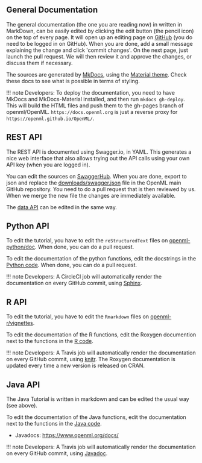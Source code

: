 ## General Documentation
The general documentation (the one you are reading now) in written in MarkDown, can be easily edited by clicking the edit button
(the pencil icon) on the top of every page. It will open up an editing page on [GitHub](https://github.com/) (you do need to be logged in on GitHub). When you are done, add a small message explaining the change and click 'commit changes'. On the next page, just launch the pull request. We will then review it and approve the changes, or discuss them if necessary. 

The sources are generated by [MkDocs](http://www.mkdocs.org/), using the [Material theme](https://squidfunk.github.io/mkdocs-material/).
Check these docs to see what is possible in terms of styling.

!!! note
    Developers: To deploy the documentation, you need to have MkDocs and MkDocs-Material installed, and then run `mkdocs gh-deploy`. This will build the HTML files and push them to the gh-pages branch of openml/OpenML. `https://docs.openml.org` is just a reverse proxy for `https://openml.github.io/OpenML/`.


## REST API
The REST API is documented using Swagger.io, in YAML. This generates a nice web interface that also allows trying out the API calls using your own API key (when you are logged in).

You can edit the sources on [SwaggerHub](https://app.swaggerhub.com/apis/openml/openml/1.0.0). When you are done, export to json and replace the [downloads/swagger.json](https://github.com/openml/OpenML/blob/master/downloads/swagger.json) file in the OpenML main GitHub repository. You need to do a pull request that is then reviewed by us. When we merge the new file the changes are immediately available.

The [data API](https://app.swaggerhub.com/apis/openml/openml_file/1.0.0) can be edited in the same way.

## Python API
To edit the tutorial, you have to edit the `reStructuredText` files on [openml-python/doc](https://github.com/openml/openml-python/tree/master/doc). When done, you can do a pull request.

To edit the documentation of the python functions, edit the docstrings in the [Python code](https://github.com/openml/openml-python/openml). When done, you can do a pull request.

!!! note
    Developers: A CircleCI job will automatically render the documentation on every GitHub commit, using [Sphinx](http://www.sphinx-doc.org/en/stable/). 

## R API
To edit the tutorial, you have to edit the `Rmarkdown` files on [openml-r/vignettes](https://github.com/openml/openml-r/tree/master/vignettes). 

To edit the documentation of the R functions, edit the Roxygen documention next to the functions in the [R code](https://github.com/openml/openml-r/R).

!!! note
    Developers: A Travis job will automatically render the documentation on every GitHub commit, using [knitr](https://yihui.name/knitr/). The Roxygen documentation is updated every time a new version is released on CRAN.
    
## Java API
The Java Tutorial is written in markdown and can be edited the usual way (see above).

To edit the documentation of the Java functions, edit the documentation next to the functions in the [Java code](https://github.com/openml/java/apiconnector).

- Javadocs: https://www.openml.org/docs/

!!! note
    Developers: A Travis job will automatically render the documentation on every GitHub commit, using [Javadoc](http://www.oracle.com/technetwork/java/javase/tech/index-137868.html).
